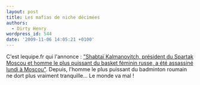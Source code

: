 ```yaml
---
layout: post
title: Les mafias de niche décimées
authors:
  - Dirty Henry
wordpress_id: 544
date: '2009-11-06 14:05:21 +0100'
---
```

C'est lequipe.fr qui l'annonce : ["Shabtaï Kalmanovitch, président du Spartak Moscou et homme le plus puissant du basket féminin russe, a été assassiné lundi à Moscou"](http://www.lequipe.fr/Basket/breves2009/20091102_203813_shabtai-assassine.html). Depuis, l'homme le plus puissant du badminton roumain ne dort plus vraiment tranquille... Le monde va mal !
